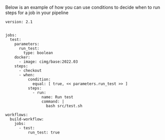 
Below is an example of how you can use conditions to decide when to run steps for a job in your pipeline
```shell
version: 2.1


jobs:
  test:
    parameters:
      run_test:
        type: boolean
    docker:
      - image: cimg/base:2022.03
    steps:
      - checkout
      - when:
          condition:
            equal: [ true, << parameters.run_test >> ]
          steps:
            - run:
                name: Run test
                command: |
                  bash src/test.sh

workflows:
  build-workflow:
    jobs:      
      - test:
          run_test: true
```